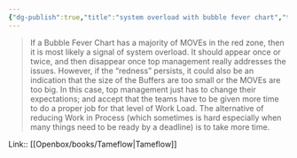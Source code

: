 ```yaml
---
{"dg-publish":true,"title":"system overload with bubble fever chart","tags":["quotes"],"date":"2023-03-21T10:10:42+04:00","alias":"system overload with bubble fever chart","dg-path":"/quotes/202303211010.md","permalink":"/quotes/202303211010/","dgPassFrontmatter":true}
---
```



> If a Bubble Fever Chart has a majority of MOVEs in the red zone, then it is most likely a signal of system overload. It should appear once or twice, and then disappear once top management really addresses the issues. However, if the “redness” persists, it could also be an indication that the size of the Buffers are too small or the MOVEs are too big. In this case, top management just has to change their expectations; and accept that the teams have to be given more time to do a proper job for that level of Work Load. The alternative of reducing Work in Process (which sometimes is hard especially when many things need to be ready by a deadline) is to take more time.

Link:: [[Openbox/books/Tameflow\|Tameflow]]

